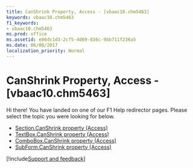 ```yaml
---
title: CanShrink Property, Access - [vbaac10.chm5463]
keywords: vbaac10.chm5463
f1_keywords:
- vbaac10.chm5463
ms.prod: office
ms.assetid: e86dc1d3-2cf5-4d69-836c-9bb711f236a5
ms.date: 06/08/2017
localization_priority: Normal
---
```



# CanShrink Property, Access - [vbaac10.chm5463]

Hi there! You have landed on one of our F1 Help redirector pages. Please select the topic you were looking for below.

- [Section.CanShrink property (Access)](https://msdn.microsoft.com/library/e6d48c05-e2a4-8913-c9a4-0d5dbfb68adc%28Office.15%29.aspx)
- [TextBox.CanShrink property (Access)](https://msdn.microsoft.com/library/d4ac842c-18ea-a3be-a90a-5dd9d10d7b8f%28Office.15%29.aspx)
- [ComboBox.CanShrink property (Access)](https://msdn.microsoft.com/library/6f74e442-0b65-1d15-b247-6e12b9a08f1e%28Office.15%29.aspx)
- [SubForm.CanShrink property (Access)](https://msdn.microsoft.com/library/55170bb3-6c5c-ab6a-3643-719b13c876e8%28Office.15%29.aspx)

[!include[Support and feedback](~/includes/feedback-boilerplate.md)]